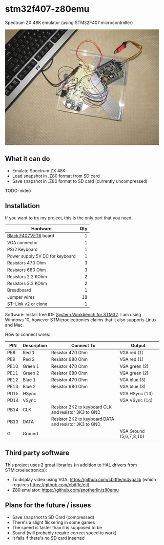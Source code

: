 # stm32f407-z80emu
Spectrum ZX 48K emulator (using STM32F407 microcontroller)

![Breadboard](https://raw.githubusercontent.com/abelykh0/stm32f407-z80emu/master/doc/stm32f407-z80emu.jpg)

## What it can do
* Emulate Spectrum ZX 48K
* Load snapshot in .Z80 format from SD card
* Save snapshot in .Z80 format to SD card (currently uncompressed)

TODO: video

## Installation
If you want to try my project, this is the only part that you need.

| Hardware      |    Qty|
| ------------- | -----:|
| [Black F407VET6](http://wiki.stm32duino.com/index.php?title=STM32F407) board | 1
| VGA connector | 1
| PS/2 Keyboard | 1
| Power supply 5V DC for keyboard | 1
| Resistors 470 Ohm | 3
| Resistors 680 Ohm | 3
| Resistors 2.2 KOhm | 2
| Resistors 3.3 KOhm | 2
| Breadboard | 1
| Jumper wires | 18
| ST-Link v2 or clone | 1

Software: Install free IDE [System Workbench for STM32](https://www.st.com/en/development-tools/sw4stm32.html/). I am using Windows 10, however STMicroelectronics claims that it also supports Linux and Mac.

How to connect wires:

| PIN | Description | Connect To | Output |
| --- | ----------- | ---------- | ------ |
| PE8  | Red 1   | Resistor 470 Ohm | VGA red (1)
| PE9  | Red 2   | Resistor 680 Ohm | VGA red (1)
| PE10 | Green 1 | Resistor 470 Ohm | VGA green (2)
| PE11 | Green 2 | Resistor 680 Ohm | VGA green (2)
| PE12 | Blue 1  | Resistor 470 Ohm | VGA blue (3)
| PE13 | Blue 2  | Resistor 680 Ohm | VGA blue (3)
| PD15 | HSync   | | VGA HSync (13)
| PD14 | VSync   | | VGA VSync (14)
| PB14 | CLK | Resistor 2K2 to keyboard CLK and resistor 3K3 to GND
| PB13 | DATA | Resistor 2K2 to keyboard DATA and resistor 3K3 to GND
| G | Ground | | VGA Ground (5,6,7,8,10)

## Third party software
This project uses 2 great libraries (in addition to HAL drivers from STMicroelectronics):
* To display video using VGA: https://github.com/cbiffle/m4vgalib (which requires https://github.com/cbiffle/etl)
* Z80 emulator: https://github.com/anotherlin/z80emu

## Plans for the future / issues
* Save snapshot to SD Card (compressed)
* There's a slight flickering in some games
* The speed is faster than it is supposed to be
* Sound (will probably require correct speed to work)
* It fails if there's no SD card inserted

